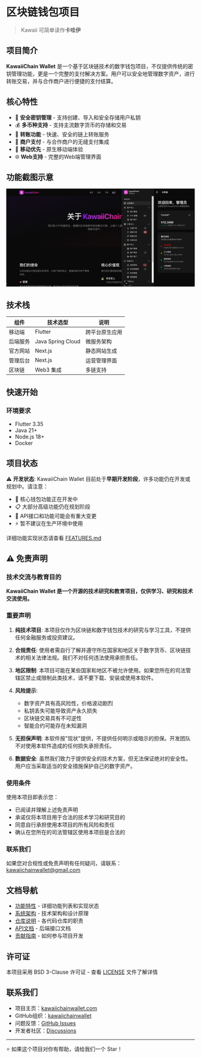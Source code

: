 # 区块链钱包项目

> Kawaii 可简单读作**卡哇伊**

## 项目简介

**KawaiiChain Wallet** 是一个基于区块链技术的数字钱包项目，不仅提供传统的密钥管理功能，更是一个完整的支付解决方案。用户可以安全地管理数字资产，进行转账交易，并与合作商户进行便捷的支付结算。

## 核心特性

- 🔐 **安全密钥管理** - 支持创建、导入和安全存储用户私钥
- 💰 **多币种支持** - 支持主流数字货币的存储和交易
- 🔄 **转账功能** - 快速、安全的链上转账服务
- 🏪 **商户支付** - 与合作商户的无缝支付集成
- 📱 **移动优先** - 原生移动端体验
- 🌐 **Web支持** - 完整的Web端管理界面

## 功能截图示意

![功能1](./images/功能截图-1.png)

## 技术栈

| 组件 | 技术选型 | 说明 |
|------|----------|------|
| 移动端 | Flutter | 跨平台原生应用 |
| 后端服务 | Java Spring Cloud | 微服务架构 |
| 官方网站 | Next.js | 静态网站生成 |
| 管理后台 | Next.js | 运营管理界面 |
| 区块链 | Web3 集成 | 多链支持 |

## 快速开始

### 环境要求

- Flutter 3.35
- Java 21+
- Node.js 18+
- Docker

## 项目状态

⚠️ **开发状态**: KawaiiChain Wallet 目前处于**早期开发阶段**，许多功能仍在开发或规划中。请注意：

- 🚧 核心钱包功能正在开发中
- 📋 大部分高级功能仍在规划阶段  
- 🔄 API接口和功能可能会有重大变更
- ⚡ 暂不建议在生产环境中使用

详细功能实现状态请查看 [FEATURES.md](./FEATURES.md)

## ⚠️ 免责声明

### 技术交流与教育目的

**KawaiiChain Wallet 是一个开源的技术研究和教育项目，仅供学习、研究和技术交流使用。**

### 重要声明

1. **纯技术项目**: 本项目仅作为区块链和数字钱包技术的研究与学习工具，不提供任何金融服务或投资建议。

2. **合规责任**: 使用者需自行了解并遵守所在国家和地区关于数字货币、区块链技术的相关法律法规。我们不对任何违法使用承担责任。

3. **地区限制**: 本项目可能在某些国家和地区不被允许使用。如果您所在的司法管辖区禁止或限制此类技术，请不要下载、安装或使用本软件。

4. **风险提示**: 
   - 数字资产具有高风险性，价格波动剧烈
   - 私钥丢失可能导致资产永久损失
   - 区块链交易具有不可逆性
   - 智能合约可能存在未知漏洞

5. **无担保声明**: 本软件按"现状"提供，不提供任何明示或暗示的担保。开发团队不对使用本软件造成的任何损失承担责任。

6. **数据安全**: 虽然我们致力于提供安全的技术方案，但无法保证绝对的安全性。用户应当采取适当的安全措施保护自己的数字资产。

### 使用条件

使用本项目即表示您：
- 已阅读并理解上述免责声明
- 承诺仅将本项目用于合法的技术学习和研究目的
- 同意自行承担使用本项目的所有风险和责任
- 确认在您所在的司法管辖区使用本项目是合法的

### 联系我们

如果您对合规性或免责声明有任何疑问，请联系：kawaiichainwallet@gmail.com

## 文档导航

- [功能特性](./FEATURES.md) - 详细功能列表和实现状态
- [系统架构](./ARCHITECTURE.md) - 技术架构和设计原理
- [仓库说明](./REPOSITORIES.md) - 各代码仓库的职责
- [API文档](./API.md) - 后端接口文档
- [贡献指南](./CONTRIBUTING.md) - 如何参与项目开发

## 许可证

本项目采用 BSD 3-Clause 许可证 - 查看 [LICENSE](LICENSE) 文件了解详情

## 联系我们

- 项目主页：[kawaiichainwallet.com](https://kawaiichainwallet.com)
- GitHub组织：[kawaiichainwallet](https://github.com/kawaiichainwallet)
- 问题反馈：[GitHub Issues](https://github.com/kawaiichainwallet/kawaii-docs/issues)
- 开发者社区：[Discussions](https://github.com/kawaiichainwallet/kawaii-docs/discussions)

---

⭐ 如果这个项目对你有帮助，请给我们一个 Star！